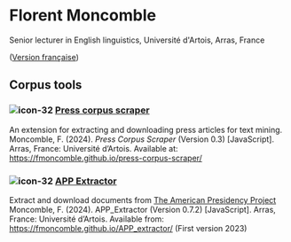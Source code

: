 # Florent Moncomble
Senior lecturer in English linguistics, Université d'Artois, Arras, France  
  
([Version française](index.md))
  
## Corpus tools
### ![icon-32](https://github.com/fmoncomble/fmoncomble.github.io/assets/59739627/eac5cbba-5921-46ba-91ba-2b385e9d2c8a) [Press corpus scraper](https://fmoncomble.github.io/press-corpus-scraper/README_EN.html)
An extension for extracting and downloading press articles for text mining.    
Moncomble, F. (2024). *Press Corpus Scraper* (Version 0.3) [JavaScript]. Arras, France: Université d’Artois. Available at: https://fmoncomble.github.io/press-corpus-scraper/

### ![icon-32](https://github.com/fmoncomble/fmoncomble.github.io/assets/59739627/9db6a418-7e2f-49f5-b1ff-82e3970bac14) [APP Extractor](https://fmoncomble.github.io/APP_extractor/)
Extract and download documents from [The American Presidency Project](https://www.presidency.ucsb.edu/)  
Moncomble, F. (2024). APP_Extractor (Version 0.7.2) [JavaScript]. Arras, France: Université d’Artois. Available from: https://fmoncomble.github.io/APP_extractor/ (First version 2023)

